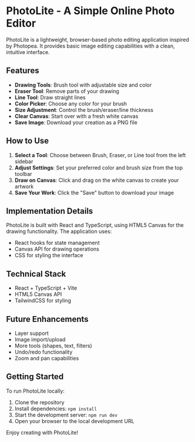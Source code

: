 # PhotoLite - A Simple Online Photo Editor

PhotoLite is a lightweight, browser-based photo editing application inspired by Photopea. It provides basic image editing capabilities with a clean, intuitive interface.

## Features

- **Drawing Tools**: Brush tool with adjustable size and color
- **Eraser Tool**: Remove parts of your drawing
- **Line Tool**: Draw straight lines
- **Color Picker**: Choose any color for your brush
- **Size Adjustment**: Control the brush/eraser/line thickness
- **Clear Canvas**: Start over with a fresh white canvas
- **Save Image**: Download your creation as a PNG file

## How to Use

1. **Select a Tool**: Choose between Brush, Eraser, or Line tool from the left sidebar
2. **Adjust Settings**: Set your preferred color and brush size from the top toolbar
3. **Draw on Canvas**: Click and drag on the white canvas to create your artwork
4. **Save Your Work**: Click the "Save" button to download your image

## Implementation Details

PhotoLite is built with React and TypeScript, using HTML5 Canvas for the drawing functionality. The application uses:

- React hooks for state management
- Canvas API for drawing operations
- CSS for styling the interface

## Technical Stack

- React + TypeScript + Vite
- HTML5 Canvas API
- TailwindCSS for styling

## Future Enhancements

- Layer support
- Image import/upload
- More tools (shapes, text, filters)
- Undo/redo functionality
- Zoom and pan capabilities

## Getting Started

To run PhotoLite locally:

1. Clone the repository
2. Install dependencies: `npm install`
3. Start the development server: `npm run dev`
4. Open your browser to the local development URL

Enjoy creating with PhotoLite!
